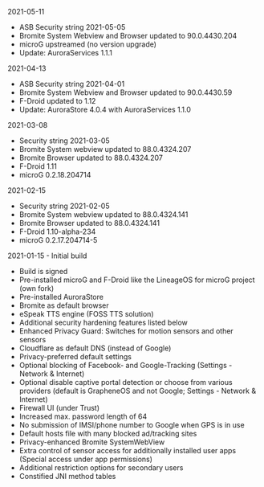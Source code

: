 2021-05-11

- ASB Security string 2021-05-05
- Bromite System Webview and Browser updated to 90.0.4430.204
- microG upstreamed (no version upgrade)
- Update: AuroraServices 1.1.1


2021-04-13

- ASB Security string 2021-04-01
- Bromite System Webview and Browser updated to 90.0.4430.59
- F-Droid updated to 1.12
- Update: AuroraStore 4.0.4 with AuroraServices 1.1.0


2021-03-08

- Security string 2021-03-05
- Bromite System webview updated to 88.0.4324.207
- Bromite Browser updated to 88.0.4324.207
- F-Droid 1.11
- microG 0.2.18.204714


2021-02-15

- Security string 2021-02-05
- Bromite System webview updated to 88.0.4324.141
- Bromite Browser updated to 88.0.4324.141
- F-Droid 1.10-alpha-234
- microG 0.2.17.204714-5


2021-01-15 - Initial build

- Build is signed
- Pre-installed microG and F-Droid like the LineageOS for microG project (own fork)
- Pre-installed AuroraStore
- Bromite as default browser
- eSpeak TTS engine (FOSS TTS solution)
- Additional security hardening features listed below
- Enhanced Privacy Guard: Switches for motion sensors and other sensors
- Cloudflare as default DNS (instead of Google)
- Privacy-preferred default settings
- Optional blocking of Facebook- and Google-Tracking (Settings - Network & Internet)
- Optional disable captive portal detection or choose from various providers (default is GrapheneOS and not Google; Settings - Network & Internet)
- Firewall UI (under Trust)
- Increased max. password length of 64
- No submission of IMSI/phone number to Google when GPS is in use
- Default hosts file with many blocked ad/tracking sites
- Privacy-enhanced Bromite SystemWebView
- Extra control of sensor access for additionally installed user apps (Special access under app permissions)
- Additional restriction options for secondary users
- Constified JNI method tables

